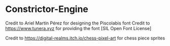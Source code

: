 # Constrictor-Engine
Credit to Ariel Martín Pérez for designing the Piscolabis font
Credit to https://www.tunera.xyz for providing the font [SIL Open Font License]

Credit to https://digital-realms.itch.io/chess-pixel-art for chess piece sprites

